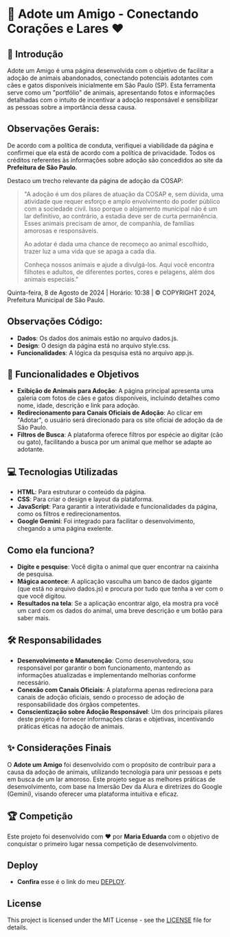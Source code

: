 # 🐾 Adote um Amigo - Conectando Corações e Lares ❤️

## 📖 Introdução

Adote um Amigo é uma página desenvolvida com o objetivo de facilitar a adoção de animais abandonados, conectando potenciais adotantes com cães e gatos disponíveis inicialmente em São Paulo (SP). Esta ferramenta serve como um "portfólio" de animais, apresentando fotos e informações detalhadas com o intuito de incentivar a adoção responsável e sensibilizar as pessoas sobre a importância dessa causa.

## Observações Gerais:

De acordo com a política de conduta, verifiquei a viabilidade da página e confirmei que ela está de acordo com a política de privacidade. Todos os créditos referentes às informações sobre adoção são concedidos ao site da **Prefeitura de São Paulo**. 

Destaco um trecho relevante da página de adoção da COSAP:

> "A adoção é um dos pilares de atuação da COSAP e, sem dúvida, uma atividade que requer esforço e amplo envolvimento do poder público com a sociedade civil. Isso porque o alojamento municipal não é um lar definitivo, ao contrário, a estadia deve ser de curta permanência. Esses animais precisam de amor, de companhia, de famílias amorosas e responsáveis.
>
> Ao adotar é dada uma chance de recomeço ao animal escolhido, trazer luz a uma vida que se apaga a cada dia.
>
> Conheça nossos animais e ajude a divulgá-los. Aqui você encontra filhotes e adultos, de diferentes portes, cores e pelagens, além dos animais especiais."

Quinta-feira, 8 de Agosto de 2024 | Horário: 10:38 | © COPYRIGHT 2024, Prefeitura Municipal de São Paulo.

## Observações Código:

- **Dados**: Os dados dos animais estão no arquivo dados.js.
- **Design**: O design da página está no arquivo style.css. 
- **Funcionalidades**: A lógica da pesquisa está no arquivo app.js.

## 🎯 Funcionalidades e Objetivos

- **Exibição de Animais para Adoção**: A página principal apresenta uma galeria com fotos de cães e gatos disponíveis, incluindo detalhes como nome, idade, descrição e link para adoção.
- **Redirecionamento para Canais Oficiais de Adoção**: Ao clicar em "Adotar", o usuário será direcionado para os site oficiai de adoção da de São Paulo.
- **Filtros de Busca**: A plataforma oferece filtros por espécie ao digitar (cão ou gato), facilitando a busca por um animal que melhor se adapte ao adotante.

## 💻 Tecnologias Utilizadas

- **HTML**: Para estruturar o conteúdo da página.
- **CSS**: Para criar o design e layout da plataforma.
- **JavaScript**: Para garantir a interatividade e funcionalidades da página, como os filtros e redirecionamentos.
- **Google Gemini**: Foi integrado para facilitar o desenvolvimento, chegando a uma página exelente.

## Como ela funciona?
- **Digite e pesquise**: Você digita o animal que quer encontrar na caixinha de pesquisa.
- **Mágica acontece**: A aplicação vasculha um banco de dados gigante (que está no arquivo dados.js) e procura por tudo que tenha a ver com o que você digitou.
- **Resultados na tela**: Se a aplicação encontrar algo, ela mostra pra você um card com os dados do animal, uma breve descrição e um botão para saber mais.

## 🛠️ Responsabilidades

- **Desenvolvimento e Manutenção**: Como desenvolvedora, sou responsável por garantir o bom funcionamento, mantendo as informações atualizadas e implementando melhorias conforme necessário.
- **Conexão com Canais Oficiais**: A plataforma apenas redireciona para canais de adoção oficiais, sendo o processo de adoção de responsabilidade dos órgãos competentes.
- **Conscientização sobre Adoção Responsável**: Um dos principais pilares deste projeto é fornecer informações claras e objetivas, incentivando práticas éticas na adoção de animais.

## ✨ Considerações Finais

O **Adote um Amigo** foi desenvolvido com o propósito de contribuir para a causa da adoção de animais, utilizando tecnologia para unir pessoas e pets em busca de um lar amoroso. Este projeto segue as melhores práticas de desenvolvimento, com base na Imersão Dev da Alura e diretrizes do Google (Gemini), visando oferecer uma plataforma intuitiva e eficaz.

## 🏆 Competição

Este projeto foi desenvolvido com ❤️ por **Maria Eduarda** com o objetivo de conquistar o primeiro lugar nessa competição de desenvolvimento.

## Deploy
- **Confira** esse é o link do meu [DEPLOY](https://projeto-alura-imersao-dev-8dm9.vercel.app/).

## License

This project is licensed under the MIT License - see the [LICENSE](LICENSE) file for details.

